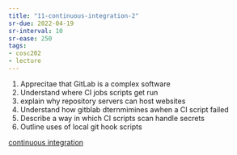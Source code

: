 ```yaml
---
title: "11-continuous-integration-2"
sr-due: 2022-04-19
sr-interval: 10
sr-ease: 250
tags: 
- cosc202 
- lecture
---
```


1. Apprecitae that GitLab is a complex software
2. Understand where CI jobs scripts get run
3. explain why repository servers can host websites
4. Understand how gitblab dternmimines awhen a CI script failed
5. Describe a way in which CI scripts scan handle secrets
6. Outline uses of local git hook scripts

[continuous integration](notes/continuous-integration.md)